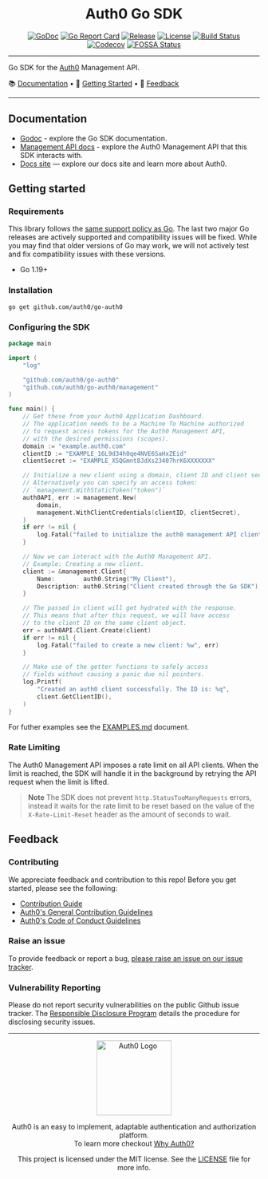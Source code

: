 <div align="center">
  <h1>Auth0 Go SDK</h1>

[![GoDoc](https://pkg.go.dev/badge/github.com/auth0/go-auth0.svg)](https://pkg.go.dev/github.com/auth0/go-auth0)
[![Go Report Card](https://goreportcard.com/badge/github.com/auth0/go-auth0?style=flat-square)](https://goreportcard.com/report/github.com/auth0/go-auth0)
[![Release](https://img.shields.io/github/v/release/auth0/go-auth0?include_prereleases&style=flat-square)](https://github.com/auth0/go-auth0/releases)
[![License](https://img.shields.io/github/license/auth0/go-auth0.svg?style=flat-square)](https://github.com/auth0/go-auth0/blob/main/LICENSE)
[![Build Status](https://img.shields.io/github/actions/workflow/status/auth0/go-auth0/main.yml?branch=main&style=flat-square)](https://github.com/auth0/go-auth0/actions?query=branch%3Amain)
[![Codecov](https://img.shields.io/codecov/c/github/auth0/go-auth0?style=flat-square)](https://codecov.io/gh/auth0/go-auth0)
[![FOSSA Status](https://app.fossa.com/api/projects/git%2Bgithub.com%2Fauth0%2Fgo-auth0.svg?type=shield)](https://app.fossa.com/projects/git%2Bgithub.com%2Fauth0%2Fgo-auth0?ref=badge_shield)

</div>

---

Go SDK for the [Auth0](https://auth0.com/) Management API.

📚 [Documentation](#documentation) • 🚀 [Getting Started](#getting-started) • 💬 [Feedback](#feedback)

-------------------------------------

## Documentation

- [Godoc](https://pkg.go.dev/github.com/auth0/go-auth0) - explore the Go SDK documentation.
- [Management API docs](https://auth0.com/docs/api/management/v2) - explore the Auth0 Management API that this SDK interacts with.
- [Docs site](https://www.auth0.com/docs) — explore our docs site and learn more about Auth0.

## Getting started

### Requirements

This library follows the [same support policy as Go](https://go.dev/doc/devel/release#policy). The last two major Go releases are actively supported and compatibility issues will be fixed. While you may find that older versions of Go may work, we will not actively test and fix compatibility issues with these versions.

- Go 1.19+

### Installation

```shell
go get github.com/auth0/go-auth0
```

### Configuring the SDK

```go
package main

import (
	"log"

	"github.com/auth0/go-auth0"
	"github.com/auth0/go-auth0/management"
)

func main() {
	// Get these from your Auth0 Application Dashboard.
	// The application needs to be a Machine To Machine authorized
	// to request access tokens for the Auth0 Management API,
	// with the desired permissions (scopes).
	domain := "example.auth0.com"
	clientID := "EXAMPLE_16L9d34h0qe4NVE6SaHxZEid"
	clientSecret := "EXAMPLE_XSQGmnt8JdXs23407hrK6XXXXXXX"

	// Initialize a new client using a domain, client ID and client secret.
	// Alternatively you can specify an access token:
	// `management.WithStaticToken("token")`
	auth0API, err := management.New(
		domain,
		management.WithClientCredentials(clientID, clientSecret),
	)
	if err != nil {
		log.Fatal("failed to initialize the auth0 management API client: %w", err)
	}

	// Now we can interact with the Auth0 Management API.
	// Example: Creating a new client.
	client := &management.Client{
		Name:        auth0.String("My Client"),
		Description: auth0.String("Client created through the Go SDK"),
	}

	// The passed in client will get hydrated with the response.
	// This means that after this request, we will have access
	// to the client ID on the same client object.
	err = auth0API.Client.Create(client)
	if err != nil {
		log.Fatal("failed to create a new client: %w", err)
	}

	// Make use of the getter functions to safely access
	// fields without causing a panic due nil pointers.
	log.Printf(
		"Created an auth0 client successfully. The ID is: %q",
		client.GetClientID(),
	)
}
```

For futher examples see the [EXAMPLES.md](./EXAMPLES.md) document.

### Rate Limiting

The Auth0 Management API imposes a rate limit on all API clients. When the limit is reached, the SDK will handle it in
the background by retrying the API request when the limit is lifted.

> **Note**
> The SDK does not prevent `http.StatusTooManyRequests` errors, instead it waits for the rate limit to be reset based on
> the value of the `X-Rate-Limit-Reset` header as the amount of seconds to wait.

## Feedback

### Contributing

We appreciate feedback and contribution to this repo! Before you get started, please see the following:

- [Contribution Guide](./CONTRIBUTING.md)
- [Auth0's General Contribution Guidelines](https://github.com/auth0/open-source-template/blob/master/GENERAL-CONTRIBUTING.md)
- [Auth0's Code of Conduct Guidelines](https://github.com/auth0/open-source-template/blob/master/CODE-OF-CONDUCT.md)

### Raise an issue

To provide feedback or report a bug, [please raise an issue on our issue tracker](https://github.com/auth0/go-auth0/issues).

### Vulnerability Reporting

Please do not report security vulnerabilities on the public Github issue tracker. The [Responsible Disclosure Program](https://auth0.com/responsible-disclosure-policy) details the procedure for disclosing security issues.

---

<p align="center">
  <picture>
    <source media="(prefers-color-scheme: light)" srcset="https://cdn.auth0.com/website/sdks/logos/auth0_light_mode.png" width="150">
    <source media="(prefers-color-scheme: dark)" srcset="https://cdn.auth0.com/website/sdks/logos/auth0_dark_mode.png" width="150">
    <img alt="Auth0 Logo" src="https://cdn.auth0.com/website/sdks/logos/auth0_light_mode.png" width="150">
  </picture>
</p>

<p align="center">Auth0 is an easy to implement, adaptable authentication and authorization platform.<br />To learn more checkout <a href="https://auth0.com/why-auth0">Why Auth0?</a></p>

<p align="center">This project is licensed under the MIT license. See the <a href="./LICENSE.md"> LICENSE</a> file for more info.</p>